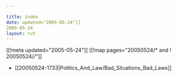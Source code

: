 ```yaml
---

title: index
date: updated="2005-05-24"]]
2005-05-24
layout: rut
---
```


[[!meta updated="2005-05-24"]]
[[!map pages="20050524/* and ! 20050524/*/*"]]
* [[20050524-1733|Politics_And_Law/Bad_Situations_Bad_Laws]]
